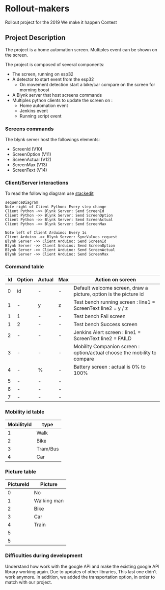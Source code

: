 # Rollout-makers
Rollout project for the 2019 We make it happen Contest


## Project Description
The project is a home automation screen.
Multiples event can be shown on the screen.

The project is composed of several components:
 - The screen, running on esp32
 - A detector to start event from the esp32
   * On movement detection start a bike/car compare on the screen for morning boost
 - A Blynk server that host screens commands
 - Multiples python clients to update the screen on :
   * Home automation event
   * Jenkins event
   * Running script event 
 
### Screens commands

The blynk server host the followings elements:
 - ScreenId (V10)
 - ScreenOption (V11)
 - ScreenActual (V12)
 - ScreenMax (V13)
 - ScreenText (V14)

### Client/Server interactions

To read the following diagram use [stackedit](https://stackedit.io/app#)
```mermaid
sequenceDiagram
Note right of Client Python: Every step change
Client Python ->> Blynk Server: Send ScreenId
Client Python ->> Blynk Server: Send ScreenOption
Client Python ->> Blynk Server: Send ScreenActual
Client Python ->> Blynk Server: Send ScreenMax

Note left of Client Arduino: Every 1s
Client Arduino ->> Blynk Server: SyncValues request
Blynk Server ->> Client Arduino: Send ScreenId
Blynk Server ->> Client Arduino: Send ScreenOption
Blynk Server ->> Client Arduino: Send ScreenActual
Blynk Server ->> Client Arduino: Send ScreenMax
```

### Command table

| Id  | Option | Actual | Max | Action on screen                
|-----|--------|--------|-----|---------------------------------
|  0  |   id   |    -   |  -  | Default welcome screen, draw a picture, option is the picture id
|  1  |    -   |    y   |  z  | Test bench running screen : line1 = ScreenText line2 = y / z
|  1  |    1   |    -   |  -  | Test bench Fail screen 
|  1  |    2   |    -   |  -  | Test bench Success screen 
|  2  |    -   |    -   |  -  | Jenkins Alert screen : line1 = ScreenText line2 = FAILD
|  3  |    -   |    -   |  -  | Mobility Companion screen : option/actual choose the mobility to compare
|  4  |    -   |   %    |  -  | Battery screen : actual is 0% to 100%
|  5  |    -   |   -    |  -  | 
|  6  |    -   |   -    |  -  | 
|  7  |    -   |   -    |  -  | 

### Mobility id table

| MobilityId | type 
|------------|--------------
|     1      | Walk
|     2      | Bike
|     3      | Tram/Bus
|     4      | Car


### Picture table

| PictureId | Picture 
|-----------|--------------
|     0     | No
|     1     | Walking man
|     2     | Bike 
|     3     | Car
|     4     | Train
|     5     | 
|     5     | 

### Difficulties during development
Understand how work with the google APi and make the existing google API library working again. Due to updates of other libraries, This last one didn't work anymore.
In addition, we added the transportation option, in order to match with our project. 

